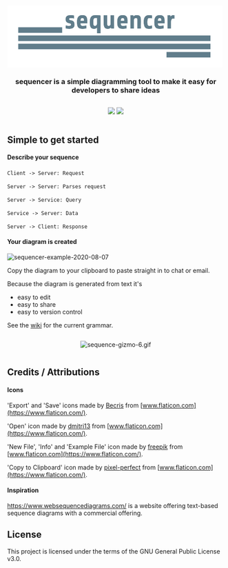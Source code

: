 <div align="center" style="display: flex; flex-direction: column;">
  <img src="./public/logo-white_bg.png" alt="sequencer logo" width="500px" />
  <h3>sequencer is a simple diagramming tool to make it easy for developers to share ideas</h3>
  <p>
      <img src="https://github.com/rsouth/sequencer/workflows/Java%20CI%20with%20Maven/badge.svg?branch=develop">
      <img src="https://github.com/rsouth/sequencer/workflows/Maven%20Package/badge.svg">
  </p>
</div>

## Simple to get started

#### Describe your sequence
`Client -> Server: Request`

`Server -> Server: Parses request`

`Server -> Service: Query`

`Service -> Server: Data`

`Server -> Client: Response`

#### Your diagram is created

<img src="https://i.ibb.co/FDT8kNL/sequencer-example-2020-08-07.png" alt="sequencer-example-2020-08-07" border="0" />

Copy the diagram to your clipboard to paste straight in to chat or email.

Because the diagram is generated from text it's
 - easy to edit
 - easy to share
 - easy to version control

See the [wiki](https://github.com/rsouth/sequencer/wiki) for the current grammar.

<div align="center" style="display: flex; flex-direction: column;">
  <p>
    <img src="https://s7.gifyu.com/images/sequence-gizmo-6.gif" alt="sequence-gizmo-6.gif" border="0" />
  </p>
</div>

## Credits / Attributions

#### Icons

'Export' and 'Save' icons made by [Becris](https://www.flaticon.com/authors/becris) from [www.flaticon.com](https://www.flaticon.com/).

'Open' icon made by [dmitri13](https://www.flaticon.com/authors/dmitri13) from [www.flaticon.com](https://www.flaticon.com/).

'New File', 'Info' and 'Example File' icon made by [freepik](https://www.flaticon.com/authors/freepik) from [www.flaticon.com](https://www.flaticon.com/).
 
'Copy to Clipboard' icon made by [pixel-perfect](https://www.flaticon.com/authors/pixel-perfect) from [www.flaticon.com](https://www.flaticon.com/).

#### Inspiration

https://www.websequencediagrams.com/ is a website offering text-based sequence diagrams with a commercial offering.

## License

This project is licensed under the terms of the GNU General Public License v3.0.
